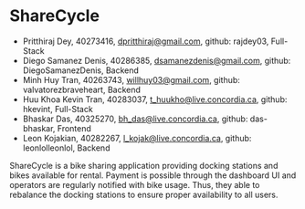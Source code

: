 # ShareCycle
- Pritthiraj Dey, 40273416, dpritthiraj@gmail.com, github: rajdey03, Full-Stack
- Diego Samanez Denis, 40286385, dsamanezdenis@gmail.com, github: DiegoSamanezDenis, Backend
- Minh Huy Tran, 40263743, willhuy03@gmail.com, github: valvatorezbraveheart, Backend
- Huu Khoa Kevin Tran, 40283037, t_huukho@live.concordia.ca, github: hkevint, Full-Stack
- Bhaskar Das, 40325270, bh_das@live.concordia.ca, github: das-bhaskar, Frontend
- Leon Kojakian, 40282267, l_kojak@live.concordia.ca, github: leonlolleonlol, Backend

ShareCycle is a bike sharing application providing docking stations and bikes available for rental. Payment is possible through the dashboard UI and operators are regularly notified with bike usage. Thus, they able to rebalance the docking stations to ensure proper availability to all users.


